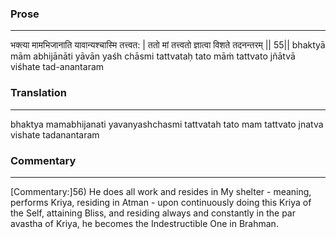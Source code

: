 ### Prose 
 --- 
भक्त्या मामभिजानाति यावान्यश्चास्मि तत्त्वत: |
ततो मां तत्त्वतो ज्ञात्वा विशते तदनन्तरम् || 55||
bhaktyā mām abhijānāti yāvān yaśh chāsmi tattvataḥ
tato māṁ tattvato jñātvā viśhate tad-anantaram

### Translation 
 --- 
bhaktya mamabhijanati yavanyashchasmi tattvatah tato mam tattvato jnatva vishate tadanantaram

### Commentary 
 --- 
[Commentary:]56) He does all work and resides in My shelter - meaning, performs Kriya, residing in Atman - upon continuously doing this Kriya of the Self, attaining Bliss, and residing always and constantly in the par avastha of Kriya, he becomes the Indestructible One in Brahman.